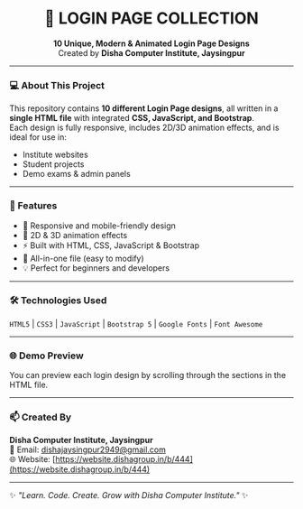 <h1 align="center">🔐 LOGIN PAGE COLLECTION</h1>

<p align="center">
  <b>10 Unique, Modern & Animated Login Page Designs</b><br>
  Created by <b>Disha Computer Institute, Jaysingpur</b>
</p>

---

### 💻 About This Project
This repository contains **10 different Login Page designs**, all written in a **single HTML file** with integrated **CSS, JavaScript, and Bootstrap**.  
Each design is fully responsive, includes 2D/3D animation effects, and is ideal for use in:
- Institute websites  
- Student projects  
- Demo exams & admin panels  

---

### 🧩 Features
- 🌈 Responsive and mobile-friendly design  
- 🎨 2D & 3D animation effects  
- ⚡ Built with HTML, CSS, JavaScript & Bootstrap  
- 💾 All-in-one file (easy to modify)  
- 💡 Perfect for beginners and developers  

---

### 🛠️ Technologies Used
`HTML5` | `CSS3` | `JavaScript` | `Bootstrap 5` | `Google Fonts` | `Font Awesome`

---

### 🌐 Demo Preview
You can preview each login design by scrolling through the sections in the HTML file.

---

### 📫 Created By
**Disha Computer Institute, Jaysingpur**  
📧 Email: [dishajaysingpur2949@gmail.com](mailto:dishajaysingpur2949@gmail.com)  
🌐 Website: [https://website.dishagroup.in/b/444](https://website.dishagroup.in/b/444)  

---

✨ _"Learn. Code. Create. Grow with Disha Computer Institute."_ ✨
